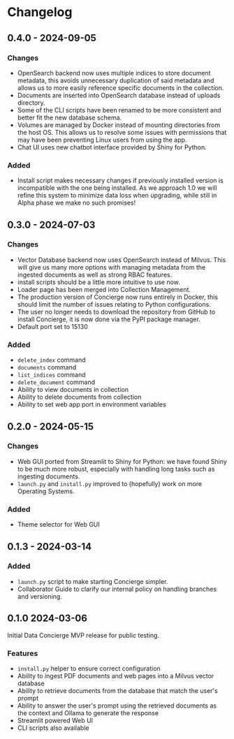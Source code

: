 # Changelog

## 0.4.0 - 2024-09-05

### Changes

- OpenSearch backend now uses multiple indices to store document metadata, this avoids unnecessary duplication of said metadata and allows us to more easily reference specific documents in the collection.
- Documents are inserted into OpenSearch database instead of uploads directory.
- Some of the CLI scripts have been renamed to be more consistent and better fit the new database schema.
- Volumes are managed by Docker instead of mounting directories from the host OS. This allows us to resolve some issues with permissions that may have been preventing Linux users from using the app.
- Chat UI uses new chatbot interface provided by Shiny for Python.

### Added

- Install script makes necessary changes if previously installed version is incompatible with the one being installed. As we approach 1.0 we will refine this system to minimize data loss when upgrading, while still in Alpha phase we make no such promises!

## 0.3.0 - 2024-07-03

### Changes

- Vector Database backend now uses OpenSearch instead of Milvus. This will give us many more options with managing metadata from the ingested documents as well as strong RBAC features.
- install scripts should be a little more intuitive to use now.
- Loader page has been merged into Collection Management.
- The production version of Concierge now runs entirely in Docker, this should limit the number of issues relating to Python configurations.
- The user no longer needs to download the repository from GitHub to install Concierge, it is now done via the PyPI package manager.
- Default port set to 15130

### Added

- `delete_index` command
- `documents` command
- `list_indices` command
- `delete_document` command
- Ability to view documents in collection
- Ability to delete documents from collection
- Ability to set web app port in environment variables

## 0.2.0 - 2024-05-15

### Changes

- Web GUI ported from Streamlit to Shiny for Python: we have found Shiny to be much more robust, especially with handling long tasks such as ingesting documents.
- `launch.py` and `install.py` improved to (hopefully) work on more Operating Systems.

### Added

- Theme selector for Web GUI

## 0.1.3 - 2024-03-14

### Added

- `launch.py` script to make starting Concierge simpler.
- Collaborator Guide to clarify our internal policy on handling branches and versioning.

## 0.1.0 2024-03-06

Initial Data Concierge MVP release for public testing.

### Features

- `install.py` helper to ensure correct configuration
- Ability to ingest PDF documents and web pages into a Milvus vector database
- Ability to retrieve documents from the database that match the user's prompt
- Ability to answer the user's prompt using the retrieved documents as the context and Ollama to generate the response
- Streamlit powered Web UI
- CLI scripts also available


